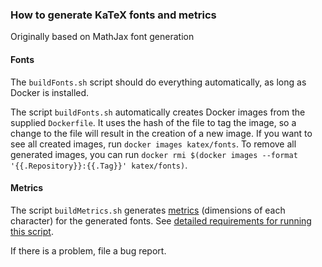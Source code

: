 ### How to generate KaTeX fonts and metrics

Originally based on MathJax font generation

#### Fonts

The `buildFonts.sh` script should do everything automatically,
as long as Docker is installed.

The script `buildFonts.sh` automatically creates Docker images
from the supplied `Dockerfile`.
It uses the hash of the file to tag the image, so a change to the file
will result in the creation of a new image.
If you want to see all created images, run `docker images katex/fonts`.
To remove all generated images, you can run
`docker rmi $(docker images --format '{{.Repository}}:{{.Tag}}' katex/fonts)`.

#### Metrics

The script `buildMetrics.sh` generates [metrics](../../src/fontMetricsData.js)
(dimensions of each character) for the generated fonts.
See [detailed requirements for running this script](../../src/metrics/).

If there is a problem, file a bug report.
